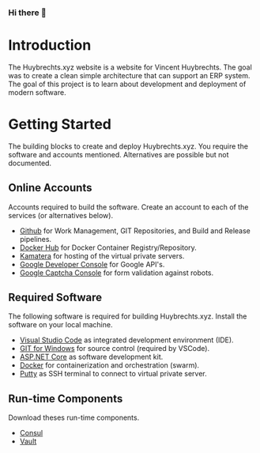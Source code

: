 ### Hi there 👋

# Introduction
The Huybrechts.xyz website is a website for Vincent Huybrechts. The goal was to create a clean simple architecture that can support an ERP system. The goal of this project is to learn about development and deployment of modern software.

# Getting Started
The building blocks to create and deploy Huybrechts.xyz. You require the software and accounts mentioned. Alternatives are possible but not documented.

## Online Accounts
Accounts required to build the software. Create an account to each of the services (or alternatives below).
- [Github](https://github.com/) for Work Management, GIT Repositories, and Build and Release pipelines.
- [Docker Hub](https://docker.com/) for Docker Container Registry/Repository.
- [Kamatera](https://www.kamatera.com/) for hosting of the virtual private servers.
- [Google Developer Console](https://console.developers.google.com/) for Google API's.
- [Google Captcha Console](https://www.google.com/recaptcha/admin) for form validation against robots.

## Required Software
The following software is required for building Huybrechts.xyz. Install the software on your local machine.
- [Visual Studio Code](https://code.visualstudio.com/) as integrated development environment (IDE).
- [GIT for Windows](https://gitforwindows.org/) for source control (required by VSCode).
- [ASP.NET Core](https://dotnet.microsoft.com/download) as software development kit.
- [Docker](https://docs.docker.com/install/) for containerization and orchestration (swarm).
- [Putty](https://putty.org/) as SSH terminal to connect to virtual private server.

## Run-time Components
Download theses run-time components.
- [Consul](https://www.consul.io/downloads.html)
- [Vault](https://www.vaultproject.io/downloads)


<!--
**huybrechtsxyz/huybrechtsxyz** is a ✨ _special_ ✨ repository because its `README.md` (this file) appears on your GitHub profile.

Here are some ideas to get you started:

- 🔭 I’m currently working on ...
- 🌱 I’m currently learning ...
- 👯 I’m looking to collaborate on ...
- 🤔 I’m looking for help with ...
- 💬 Ask me about ...
- 📫 How to reach me: ...
- 😄 Pronouns: ...
- ⚡ Fun fact: ...            
-->
